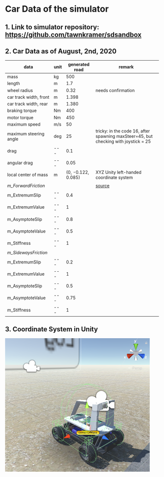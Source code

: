 # Car Data of the simulator

## 1. Link to simulator repository: https://github.com/tawnkramer/sdsandbox

## 2. Car Data as of August, 2nd, 2020

| data                   | unit | generated road| remark             |
|------------------------|------|---------------|--------------------|     
| mass                   | kg   | 500           |                    |
| length                 | m    | 1.7           |                    |
| wheel radius           | m    | 0.32          | needs confirmation |
| car track width, front | m    | 1.398         |                    |
| car track width, rear  | m    | 1.380         |                    |
| braking torque         | Nm   | 400           |                    |
| motor torque           | Nm   | 450           |                    |
| maximum speed          | m/s  | 50            |                    |
| maximum steering angle | deg  | 25            | tricky: in the code 16, after spawning maxSteer=45, but checking with joystick = 25 |
| drag                   | ---  | 0.1           |                    |
| angular drag           | ---  | 0.05          |                    |
| local center of mass   | m    | (0, -0.122, 0.085) | XYZ Unity left-handed coordinate system |
|                        |      |               |                    |
| *m_ForwardFriction*    |      |               | [source](https://github.com/tawnkramer/sdsandbox/blob/fecf2f64c11a82f9b088ccbf0f734dfd6d8dea3c/sdsim/Assets/Prefabs/car.prefab)             |
| m_ExtremumSlip         | ---  | 0.4           |                    |
| m_ExtremumValue        | ---  | 1             |                    |
| m_AsymptoteSlip        | ---  | 0.8           |                    |
| m_AsymptoteValue       | ---  | 0.5           |                    |
| m_Stiffness            | ---  | 1             |                    |
| *m_SidewaysFriction*   |      |               |                    |     
| m_ExtremumSlip         | ---  | 0.2           |                    |
| m_ExtremumValue        | ---  | 1             |                    |
| m_AsymptoteSlip        | ---  | 0.5           |                    |
| m_AsymptoteValue       | ---  | 0.75          |                    |
| m_Stiffness            | ---  | 1             |                    |

## 3. Coordinate System in Unity

![Unity Coordinate System](https://github.com/connected-autonomous-mobility/40-VirtualRacing/blob/master/simulator-car-data/Unity-Donkey-CoordinateSystem.png)
